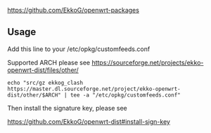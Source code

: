 https://github.com/EkkoG/openwrt-packages

## Usage

Add this line to your /etc/opkg/customfeeds.conf

Supported ARCH please see https://sourceforge.net/projects/ekko-openwrt-dist/files/other/

```
echo "src/gz ekkog_clash https://master.dl.sourceforge.net/project/ekko-openwrt-dist/other/$ARCH" | tee -a "/etc/opkg/customfeeds.conf"
```

Then install the signature key, please see

https://github.com/EkkoG/openwrt-dist#install-sign-key
